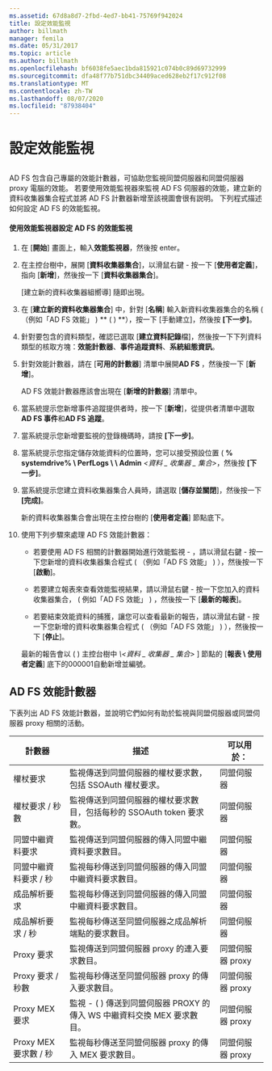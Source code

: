 ```yaml
---
ms.assetid: 67d8a8d7-2fbd-4ed7-bb41-75769f942024
title: 設定效能監視
author: billmath
manager: femila
ms.date: 05/31/2017
ms.topic: article
ms.author: billmath
ms.openlocfilehash: bf6038fe5aec1bda815921c074b0c89d69732999
ms.sourcegitcommit: dfa48f77b751dbc34409aced628eb2f17c912f08
ms.translationtype: MT
ms.contentlocale: zh-TW
ms.lasthandoff: 08/07/2020
ms.locfileid: "87938404"
---
```

# <a name="configure-performance-monitoring"></a>設定效能監視

## <a name="bkmk_ConfigurePerfMon"></a>
AD FS 包含自己專屬的效能計數器，可協助您監視同盟伺服器和同盟伺服器 proxy 電腦的效能。 若要使用效能監視器來監視 AD FS 伺服器的效能，建立新的資料收集器集合程式並將 AD FS 計數器新增至該視圖會很有説明。 下列程式描述如何設定 AD FS 的效能監視。

#### <a name="to-configure-performance-monitoring-for-ad-fs-using-performance-monitor"></a>使用效能監視器設定 AD FS 的效能監視

1. 在 [**開始**] 畫面上，輸入**效能監視器**，然後按 enter。

2. 在主控台樹中，展開 [**資料收集器集合**]，以滑鼠右鍵 \- 按一下 [**使用者定義**]，指向 [**新增**]，然後按一下 [**資料收集器集合**]。

   [建立新的資料收集器組嚮導] 隨即出現。

3. 在 [**建立新的資料收集器集合**] 中，針對 [**名稱**] 輸入新資料收集器集合的名稱 \( （例如「AD FS 效能」 \) ** \( \) **），按一下 [手動建立]，然後按 **[下一步]**。

4. 針對要包含的資料類型，確認已選取 [**建立資料記錄**檔]，然後按一下下列資料類型的核取方塊：**效能計數器**、**事件追蹤資料**、**系統組態資訊**。

5. 針對效能計數器，請在 [**可用的計數器**] 清單中展開**AD FS** ，然後按一下 [**新增**]。

   AD FS 效能計數器應該會出現在 [**新增的計數器**] 清單中。

6. 當系統提示您新增事件追蹤提供者時，按一下 [**新增**]，從提供者清單中選取**AD FS 事件**和**AD FS 追蹤**。

7. 當系統提示您新增要監視的登錄機碼時，請按 **[下一步]**。

8. 當系統提示您指定儲存效能資料的位置時，您可以接受預設位置 \( **% systemdrive% \\ PerfLogs \\ \\ Admin** _<資料 \_ 收集器 \_ 集合>_，然後按 **[下一步]**。

9. 當系統提示您建立資料收集器集合人員時，請選取 [**儲存並關閉**]，然後按一下 **[完成]**。

    新的資料收集器集合會出現在主控台樹的 [**使用者定義**] 節點底下。

10. 使用下列步驟來處理 AD FS 效能計數器：

    -   若要使用 AD FS 相關的計數器開始進行效能監視 \- ，請以滑鼠右鍵 \- 按一下您新增的資料收集器集合程式 \( （例如「AD FS 效能」 \) ），然後按一下 [**啟動**]。

    -   若要建立報表來查看效能監視結果，請以滑鼠右鍵 \- 按一下您加入的資料收集器集合， \( 例如「AD FS 效能」 \) ，然後按一下 [**最新的報表**]。

    -   若要結束效能資料的捕獲，讓您可以查看最新的報告，請以滑鼠右鍵 \- 按一下您新增的資料收集器集合程式 \( （例如「AD FS 效能」 \) ），然後按一下 [**停止**]。

    最新的報告會以 \( \) 主控台樹中<em> \\<資料 \_ 收集器 \_ 集合></em> ] 節點的 [**報表 \\ 使用者定義**] 底下的000001自動新增並編號。

## <a name="ad-fs-performance-counters"></a>AD FS 效能計數器
下表列出 AD FS 效能計數器，並說明它們如何有助於監視與同盟伺服器或同盟伺服器 proxy 相關的活動。

|計數器|描述|可以用於：
|-----------|---------------|-------------------
|權杖要求|監視傳送到同盟伺服器的權杖要求數，包括 SSOAuth 權杖要求。|同盟伺服器
|權杖要求 \/ 秒數|監視傳送到同盟伺服器的權杖要求數目，包括每秒的 SSOAuth token 要求數。|同盟伺服器
|同盟中繼資料要求|監視傳送到同盟伺服器的傳入同盟中繼資料要求數目。|同盟伺服器
|同盟中繼資料要求 \/ 秒|監視每秒傳送到同盟伺服器的傳入同盟中繼資料要求數目。|同盟伺服器
|成品解析要求|監視每秒傳送到同盟伺服器的傳入同盟中繼資料要求數目。|同盟伺服器
|成品解析要求 \/ 秒|監視每秒傳送至同盟伺服器之成品解析端點的要求數目。|同盟伺服器
|Proxy 要求|監視傳送到同盟伺服器 proxy 的連入要求數目。|同盟伺服器 proxy
|Proxy 要求 \/ 秒數|監視每秒傳送至同盟伺服器 proxy 的傳入要求數目。|同盟伺服器 proxy
|Proxy MEX 要求|監視 \- \( \) 傳送到同盟伺服器 PROXY 的傳入 WS 中繼資料交換 MEX 要求數目。|同盟伺服器 proxy
|Proxy MEX 要求數 \/ 秒|監視每秒傳送至同盟伺服器 proxy 的傳入 MEX 要求數目。|同盟伺服器 proxy


